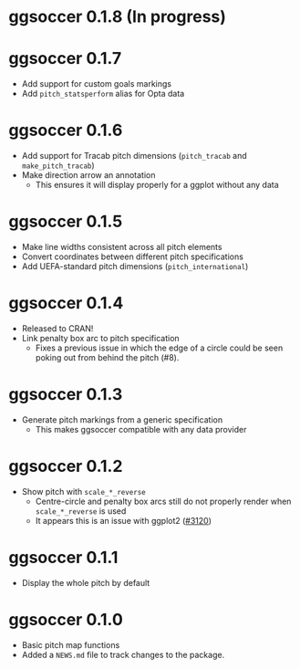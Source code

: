 # ggsoccer 0.1.8 (In progress)

# ggsoccer 0.1.7

-   Add support for custom goals markings
-   Add `pitch_statsperform` alias for Opta data

# ggsoccer 0.1.6

-   Add support for Tracab pitch dimensions (`pitch_tracab` and `make_pitch_tracab`)
-   Make direction arrow an annotation
    -   This ensures it will display properly for a ggplot without any data

# ggsoccer 0.1.5

-   Make line widths consistent across all pitch elements
-   Convert coordinates between different pitch specifications
-   Add UEFA-standard pitch dimensions (`pitch_international`)

# ggsoccer 0.1.4

-   Released to CRAN!
-   Link penalty box arc to pitch specification
    -   Fixes a previous issue in which the edge of a circle could be seen poking out from behind the pitch (#8).

# ggsoccer 0.1.3

-   Generate pitch markings from a generic specification
    -   This makes ggsoccer compatible with any data provider

# ggsoccer 0.1.2

-   Show pitch with `scale_*_reverse`
    -   Centre-circle and penalty box arcs still do not properly render when `scale_*_reverse` is used
    -   It appears this is an issue with ggplot2 ([#3120](https://github.com/tidyverse/ggplot2/issues/3120))

# ggsoccer 0.1.1

-   Display the whole pitch by default

# ggsoccer 0.1.0

-   Basic pitch map functions
-   Added a `NEWS.md` file to track changes to the package.
